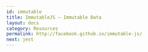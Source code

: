 ```yaml
---
id: immutable
title: ImmutableJS – Immutable Data
layout: docs
category: Resources
permalink: http://facebook.github.io/immutable-js/
next: jest
---
```

